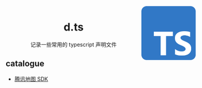 <img src="/assets/typescript.png" width="144" height="144" alt="logo" align="right" />

<div align="center">
  <h1>d.ts</h1>
  <div>记录一些常用的 typescript 声明文件</div>
</div>

## catalogue

- [腾讯地图 SDK](./qqMap)
